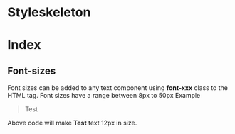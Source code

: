 # Styleskeleton

# Index


## Font-sizes
Font sizes can be added to any text component using **font-xxx** class to the HTML tag. Font sizes have a range between 8px to 50px
Example
> <p class="font-12">Test</p>
Above code will make **Test** text 12px in size.
